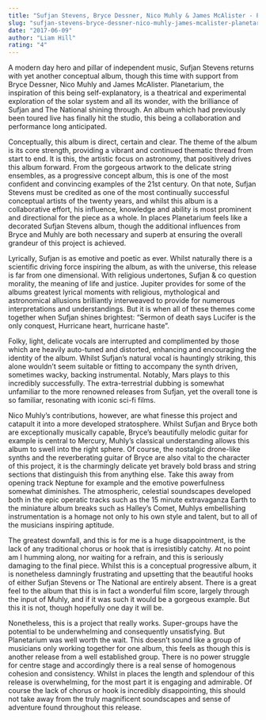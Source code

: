 ```yaml
---
title: "Sufjan Stevens, Bryce Dessner, Nico Muhly & James McAlister - Planetarium"
slug: "sufjan-stevens-bryce-dessner-nico-muhly-james-mcalister-planetarium"
date: "2017-06-09"
author: "Liam Hill"
rating: "4"
---
```


A modern day hero and pillar of independent music, Sufjan Stevens returns with yet another conceptual album, though this time with support from Bryce Dessner, Nico Muhly and James McAlister. Planetarium, the inspiration of this being self-explanatory, is a theatrical and experimental exploration of the solar system and all its wonder, with the brilliance of Sufjan and The National shining through. An album which had previously been toured live has finally hit the studio, this being a collaboration and performance long anticipated.

Conceptually, this album is direct, certain and clear. The theme of the album is its core strength, providing a vibrant and continued thematic thread from start to end. It is this, the artistic focus on astronomy, that positively drives this album forward. From the gorgeous artwork to the delicate string ensembles, as a progressive concept album, this is one of the most confident and convincing examples of the 21st century. On that note, Sufjan Stevens must be credited as one of the most continually successful conceptual artists of the twenty years, and whilst this album is a collaborative effort, his influence, knowledge and ability is most prominent and directional for the piece as a whole. In places Planetarium feels like a decorated Sufjan Stevens album, though the additional influences from Bryce and Muhly are both necessary and superb at ensuring the overall grandeur of this project is achieved.

Lyrically, Sufjan is as emotive and poetic as ever. Whilst naturally there is a scientific driving force inspiring the album, as with the universe, this release is far from one dimensional. With religious undertones, Sufjan & co question morality, the meaning of life and justice. Jupiter provides for some of the albums greatest lyrical moments with religious, mythological and astronomical allusions brilliantly interweaved to provide for numerous interpretations and understandings. But it is when all of these themes come together when Sufjan shines brightest: “Sermon of death says Lucifer is the only conquest, Hurricane heart, hurricane haste”.

Folky, light, delicate vocals are interrupted and complimented by those which are heavily auto-tuned and distorted, enhancing and encouraging the identity of the album. Whilst Sufjan’s natural vocal is hauntingly striking, this alone wouldn’t seem suitable or fitting to accompany the synth driven, sometimes wacky, backing instrumental. Notably, Mars plays to this incredibly successfully. The extra-terrestrial dubbing is somewhat unfamiliar to the more renowned releases from Sufjan, yet the overall tone is so familiar, resonating with iconic sci-fi films.

Nico Muhly’s contributions, however, are what finesse this project and catapult it into a more developed stratosphere. Whilst Sufjan and Bryce both are exceptionally musically capable, Bryce’s beautifully melodic guitar for example is central to Mercury, Muhly’s classical understanding allows this album to swell into the right sphere. Of course, the nostalgic drone-like synths and the reverberating guitar of Bryce are also vital to the character of this project, it is the charmingly delicate yet bravely bold brass and string sections that distinguish this from anything else. Take this away from opening track Neptune for example and the emotive powerfulness somewhat diminishes. The atmospheric, celestial soundscapes developed both in the epic operatic tracks such as the 15 minute extravaganza Earth to the miniature album breaks such as Halley’s Comet, Muhlys embellishing instrumentation is a homage not only to his own style and talent, but to all of the musicians inspiring aptitude.

The greatest downfall, and this is for me is a huge disappointment, is the lack of any traditional chorus or hook that is irresistibly catchy. At no point am I humming along, nor waiting for a refrain, and this is seriously damaging to the final piece. Whilst this is a conceptual progressive album, it is nonetheless damningly frustrating and upsetting that the beautiful hooks of either Sufjan Stevens or The National are entirely absent. There is a great feel to the album that this is in fact a wonderful film score, largely through the input of Muhly, and if it was such it would be a gorgeous example. But this it is not, though hopefully one day it will be.

Nonetheless, this is a project that really works. Super-groups have the potential to be underwhelming and consequently unsatisfying. But Planetarium was well worth the wait. This doesn’t sound like a group of musicians only working together for one album, this feels as though this is another release from a well established group. There is no power struggle for centre stage and accordingly there is a real sense of homogenous cohesion and consistency. Whilst in places the length and splendour of this release is overwhelming, for the most part it is engaging and admirable. Of course the lack of chorus or hook is incredibly disappointing, this should not take away from the truly magnificent soundscapes and sense of adventure found throughout this release.
